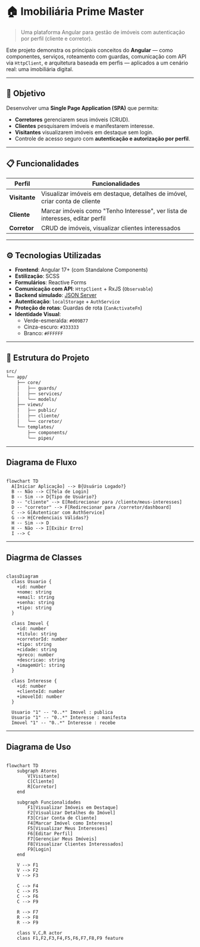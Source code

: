 # 🏠 Imobiliária Prime Master

> Uma plataforma Angular para gestão de imóveis com autenticação por perfil (cliente e corretor).

Este projeto demonstra os principais conceitos do **Angular** — como componentes, serviços, roteamento com guardas, comunicação com API via `HttpClient`, e arquitetura baseada em perfis — aplicados a um cenário real: uma imobiliária digital.

---

## 🎯 Objetivo

Desenvolver uma **Single Page Application (SPA)** que permita:

- **Corretores** gerenciarem seus imóveis (CRUD).
- **Clientes** pesquisarem imóveis e manifestarem interesse.
- **Visitantes** visualizarem imóveis em destaque sem login.
- Controle de acesso seguro com **autenticação e autorização por perfil**.

---

## 📋 Funcionalidades

| Perfil       | Funcionalidades |
|--------------|-----------------|
| **Visitante** | Visualizar imóveis em destaque, detalhes de imóvel, criar conta de cliente |
| **Cliente**   | Marcar imóveis como "Tenho Interesse", ver lista de interesses, editar perfil |
| **Corretor**  | CRUD de imóveis, visualizar clientes interessados |

---

## ⚙️ Tecnologias Utilizadas

- **Frontend**: Angular 17+ (com Standalone Components)
- **Estilização**: SCSS
- **Formulários**: Reactive Forms
- **Comunicação com API**: `HttpClient` + RxJS (`Observable`)
- **Backend simulado**: [JSON Server](https://github.com/typicode/json-server)
- **Autenticação**: `localStorage` + `AuthService`
- **Proteção de rotas**: Guardas de rota (`CanActivateFn`)
- **Identidade Visual**:  
  - Verde-esmeralda: `#009B77`  
  - Cinza-escuro: `#333333`  
  - Branco: `#FFFFFF`

---

## 📁 Estrutura do Projeto

```bash
src/
└── app/
    ├── core/          
    │   ├── guards/    
    │   ├── services/  
    │   └── models/    
    ├── views/          
    │   ├── public/    
    │   ├── cliente/   
    │   └── corretor/  
    └── templates/     
        ├── components/
        └── pipes/     
```

---

## Diagrama de Fluxo 

```mermaid

flowchart TD
  A[Iniciar Aplicação] --> B{Usuário Logado?}
  B -- Não --> C[Tela de Login]
  B -- Sim --> D{Tipo de Usuário?}
  D -- "cliente" --> E[Redirecionar para /cliente/meus-interesses]
  D -- "corretor" --> F[Redirecionar para /corretor/dashboard]
  C --> G[Autenticar com AuthService]
  G --> H{Credenciais Válidas?}
  H -- Sim --> D
  H -- Não --> I[Exibir Erro]
  I --> C
```

---

## Diagrma de Classes

```mermaid

classDiagram
  class Usuario {
    +id: number
    +nome: string
    +email: string
    +senha: string
    +tipo: string
  }

  class Imovel {
    +id: number
    +titulo: string
    +corretorId: number
    +tipo: string
    +cidade: string
    +preco: number
    +descricao: string
    +imagemUrl: string
  }

  class Interesse {
    +id: number
    +clienteId: number
    +imovelId: number
  }

  Usuario "1" -- "0..*" Imovel : publica
  Usuario "1" -- "0..*" Interesse : manifesta
  Imovel "1" -- "0..*" Interesse : recebe
```

--- 

## Diagrama de Uso

```mermaid 

flowchart TD
    subgraph Atores
        V[Visitante]
        C[Cliente]
        R[Corretor]
    end

    subgraph Funcionalidades
        F1[Visualizar Imóveis em Destaque]
        F2[Visualizar Detalhes do Imóvel]
        F3[Criar Conta de Cliente]
        F4[Marcar Imóvel como Interesse]
        F5[Visualizar Meus Interesses]
        F6[Editar Perfil]
        F7[Gerenciar Meus Imóveis]
        F8[Visualizar Clientes Interessados]
        F9[Login]
    end

    V --> F1
    V --> F2
    V --> F3

    C --> F4
    C --> F5
    C --> F6
    C --> F9

    R --> F7
    R --> F8
    R --> F9

    class V,C,R actor
    class F1,F2,F3,F4,F5,F6,F7,F8,F9 feature
```